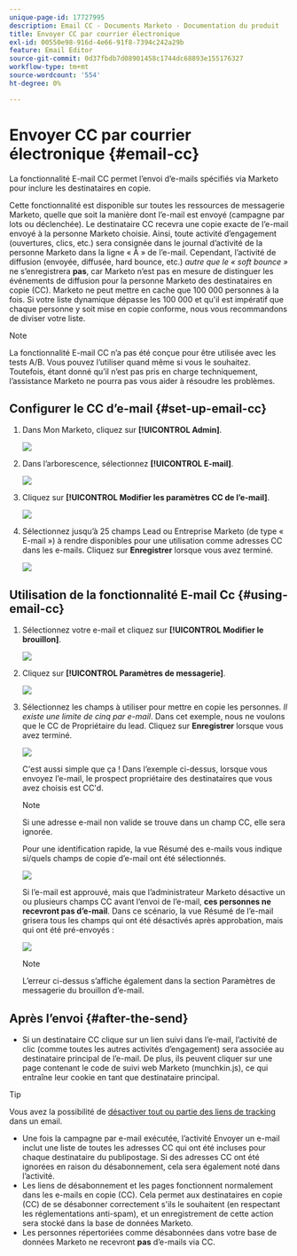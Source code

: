 ```yaml
---
unique-page-id: 17727995
description: Email CC - Documents Marketo - Documentation du produit
title: Envoyer CC par courrier électronique
exl-id: 00550e98-916d-4e66-91f8-7394c242a29b
feature: Email Editor
source-git-commit: 0d37fbdb7d08901458c1744dc68893e155176327
workflow-type: tm+mt
source-wordcount: '554'
ht-degree: 0%

---
```


# Envoyer CC par courrier électronique {#email-cc}

La fonctionnalité E-mail CC permet l’envoi d’e-mails spécifiés via Marketo pour inclure les destinataires en copie.

Cette fonctionnalité est disponible sur toutes les ressources de messagerie Marketo, quelle que soit la manière dont l’e-mail est envoyé (campagne par lots ou déclenchée). Le destinataire CC recevra une copie exacte de l’e-mail envoyé à la personne Marketo choisie. Ainsi, toute activité d’engagement (ouvertures, clics, etc.) sera consignée dans le journal d’activité de la personne Marketo dans la ligne « À » de l’e-mail. Cependant, l’activité de diffusion (envoyée, diffusée, hard bounce, etc.) _autre que le « soft bounce »_ ne s’enregistrera **pas**, car Marketo n’est pas en mesure de distinguer les événements de diffusion pour la personne Marketo des destinataires en copie (CC). Marketo ne peut mettre en cache que 100 000 personnes à la fois. Si votre liste dynamique dépasse les 100 000 et qu&#39;il est impératif que chaque personne y soit mise en copie conforme, nous vous recommandons de diviser votre liste.

>[!NOTE]
>
>La fonctionnalité E-mail CC n’a pas été conçue pour être utilisée avec les tests A/B. Vous pouvez l’utiliser quand même si vous le souhaitez. Toutefois, étant donné qu’il n’est pas pris en charge techniquement, l’assistance Marketo ne pourra pas vous aider à résoudre les problèmes.

## Configurer le CC d’e-mail {#set-up-email-cc}

1. Dans Mon Marketo, cliquez sur **[!UICONTROL Admin]**.

   ![](assets/one.png)

1. Dans l’arborescence, sélectionnez **[!UICONTROL E-mail]**.

   ![](assets/two.png)

1. Cliquez sur **[!UICONTROL Modifier les paramètres CC de l’e-mail]**.

   ![](assets/three.png)

1. Sélectionnez jusqu’à 25 champs Lead ou Entreprise Marketo (de type « E-mail ») à rendre disponibles pour une utilisation comme adresses CC dans les e-mails. Cliquez sur **Enregistrer** lorsque vous avez terminé.

   ![](assets/four.png)

## Utilisation de la fonctionnalité E-mail Cc {#using-email-cc}

1. Sélectionnez votre e-mail et cliquez sur **[!UICONTROL Modifier le brouillon]**.

   ![](assets/five.png)

1. Cliquez sur **[!UICONTROL Paramètres de messagerie]**.

   ![](assets/six.png)

1. Sélectionnez les champs à utiliser pour mettre en copie les personnes. _Il existe une limite de cinq par e-mail_. Dans cet exemple, nous ne voulons que le CC de Propriétaire du lead. Cliquez sur **Enregistrer** lorsque vous avez terminé.

   ![](assets/seven.png)

   C&#39;est aussi simple que ça ! Dans l’exemple ci-dessus, lorsque vous envoyez l’e-mail, le prospect propriétaire des destinataires que vous avez choisis est CC&#39;d.

   >[!NOTE]
   >
   >Si une adresse e-mail non valide se trouve dans un champ CC, elle sera ignorée.

   Pour une identification rapide, la vue Résumé des e-mails vous indique si/quels champs de copie d’e-mail ont été sélectionnés.

   ![](assets/eight.png)

   Si l’e-mail est approuvé, mais que l’administrateur Marketo désactive un ou plusieurs champs CC avant l’envoi de l’e-mail, **ces personnes ne recevront pas d’e-mail**. Dans ce scénario, la vue Résumé de l’e-mail grisera tous les champs qui ont été désactivés après approbation, mais qui ont été pré-envoyés :

   ![](assets/removal.png)

   >[!NOTE]
   >
   >L’erreur ci-dessus s’affiche également dans la section Paramètres de messagerie du brouillon d’e-mail.

## Après l’envoi {#after-the-send}

* Si un destinataire CC clique sur un lien suivi dans l’e-mail, l’activité de clic (comme toutes les autres activités d’engagement) sera associée au destinataire principal de l’e-mail. De plus, ils peuvent cliquer sur une page contenant le code de suivi web Marketo (munchkin.js), ce qui entraîne leur cookie en tant que destinataire principal.

>[!TIP]
>
>Vous avez la possibilité de [désactiver tout ou partie des liens de tracking](/help/marketo/product-docs/email-marketing/general/functions-in-the-editor/disable-tracking-for-an-email-link.md) dans un email.

* Une fois la campagne par e-mail exécutée, l’activité Envoyer un e-mail inclut une liste de toutes les adresses CC qui ont été incluses pour chaque destinataire du publipostage. Si des adresses CC ont été ignorées en raison du désabonnement, cela sera également noté dans l’activité.
* Les liens de désabonnement et les pages fonctionnent normalement dans les e-mails en copie (CC). Cela permet aux destinataires en copie (CC) de se désabonner correctement s&#39;ils le souhaitent (en respectant les réglementations anti-spam), et un enregistrement de cette action sera stocké dans la base de données Marketo.
* Les personnes répertoriées comme désabonnées dans votre base de données Marketo ne recevront **pas** d’e-mails via CC.
